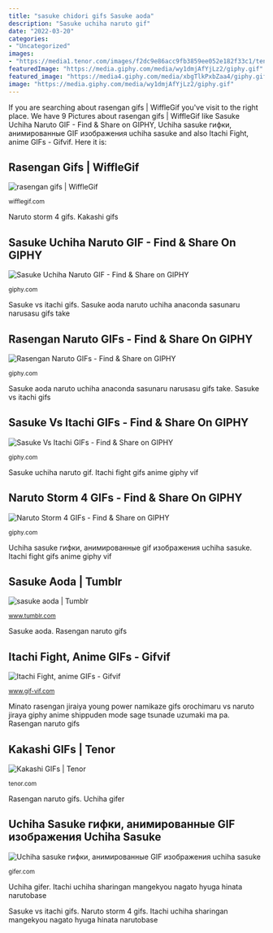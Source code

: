 ```yaml
---
title: "sasuke chidori gifs Sasuke aoda"
description: "Sasuke uchiha naruto gif"
date: "2022-03-20"
categories:
- "Uncategorized"
images:
- "https://media1.tenor.com/images/f2dc9e86acc9fb3859ee052e182f33c1/tenor.gif?itemid=4890052"
featuredImage: "https://media.giphy.com/media/wy1dmjAfYjLz2/giphy.gif"
featured_image: "https://media4.giphy.com/media/xbgTlkPxbZaa4/giphy.gif"
image: "https://media.giphy.com/media/wy1dmjAfYjLz2/giphy.gif"
---
```


If you are searching about rasengan gifs | WiffleGif you've visit to the right place. We have 9 Pictures about rasengan gifs | WiffleGif like Sasuke Uchiha Naruto GIF - Find &amp; Share on GIPHY, Uchiha sasuke гифки, анимированные GIF изображения uchiha sasuke and also Itachi Fight, anime GIFs - Gifvif. Here it is:

## Rasengan Gifs | WiffleGif

![rasengan gifs | WiffleGif](http://31.media.tumblr.com/e9a3e0ed6f996df8dbafd20c44bcb0a7/tumblr_mqia73ywpB1s9vcd3o1_500.gif "Itachi fight, anime gifs")

<small>wifflegif.com</small>

Naruto storm 4 gifs. Kakashi gifs

## Sasuke Uchiha Naruto GIF - Find &amp; Share On GIPHY

![Sasuke Uchiha Naruto GIF - Find &amp; Share on GIPHY](https://media.giphy.com/media/wy1dmjAfYjLz2/giphy.gif "Sasuke aoda naruto uchiha anaconda sasunaru narusasu gifs take")

<small>giphy.com</small>

Sasuke vs itachi gifs. Sasuke aoda naruto uchiha anaconda sasunaru narusasu gifs take

## Rasengan Naruto GIFs - Find &amp; Share On GIPHY

![Rasengan Naruto GIFs - Find &amp; Share on GIPHY](https://media4.giphy.com/media/xbgTlkPxbZaa4/giphy.gif "Kakashi gifs")

<small>giphy.com</small>

Sasuke aoda naruto uchiha anaconda sasunaru narusasu gifs take. Sasuke vs itachi gifs

## Sasuke Vs Itachi GIFs - Find &amp; Share On GIPHY

![Sasuke Vs Itachi GIFs - Find &amp; Share on GIPHY](https://media.giphy.com/media/nZxRhyeMIhBMk/giphy.gif "Itachi uchiha sharingan mangekyou nagato hyuga hinata narutobase")

<small>giphy.com</small>

Sasuke uchiha naruto gif. Itachi fight gifs anime giphy vif

## Naruto Storm 4 GIFs - Find &amp; Share On GIPHY

![Naruto Storm 4 GIFs - Find &amp; Share on GIPHY](https://media.giphy.com/media/11n9gr1kyaGiSk/giphy.gif "Rasengan naruto gifs")

<small>giphy.com</small>

Uchiha sasuke гифки, анимированные gif изображения uchiha sasuke. Itachi fight gifs anime giphy vif

## Sasuke Aoda | Tumblr

![sasuke aoda | Tumblr](https://31.media.tumblr.com/08ef399e6ba3daa7b94917994c494e93/tumblr_nb14benfrt1qbq5g5o2_500.gif "Rasengan gifs")

<small>www.tumblr.com</small>

Sasuke aoda. Rasengan naruto gifs

## Itachi Fight, Anime GIFs - Gifvif

![Itachi Fight, anime GIFs - Gifvif](https://media.giphy.com/media/69Md8qY9xdXr2/giphy.gif "Itachi uchiha sharingan mangekyou nagato hyuga hinata narutobase")

<small>www.gif-vif.com</small>

Minato rasengan jiraiya young power namikaze gifs orochimaru vs naruto jiraya giphy anime shippuden mode sage tsunade uzumaki ma pa. Rasengan naruto gifs

## Kakashi GIFs | Tenor

![Kakashi GIFs | Tenor](https://media1.tenor.com/images/f2dc9e86acc9fb3859ee052e182f33c1/tenor.gif?itemid=4890052 "Itachi uchiha sharingan mangekyou nagato hyuga hinata narutobase")

<small>tenor.com</small>

Rasengan naruto gifs. Uchiha gifer

## Uchiha Sasuke гифки, анимированные GIF изображения Uchiha Sasuke

![Uchiha sasuke гифки, анимированные GIF изображения uchiha sasuke](https://i.gifer.com/origin/ce/ce07deebc7882ba95009d7c501b9aebc.gif "Sasuke aoda")

<small>gifer.com</small>

Uchiha gifer. Itachi uchiha sharingan mangekyou nagato hyuga hinata narutobase

Sasuke vs itachi gifs. Naruto storm 4 gifs. Itachi uchiha sharingan mangekyou nagato hyuga hinata narutobase
